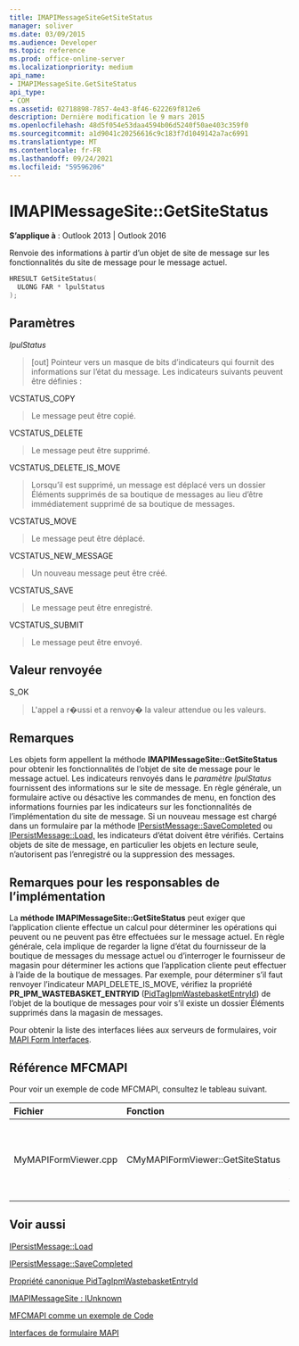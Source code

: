 ```yaml
---
title: IMAPIMessageSiteGetSiteStatus
manager: soliver
ms.date: 03/09/2015
ms.audience: Developer
ms.topic: reference
ms.prod: office-online-server
ms.localizationpriority: medium
api_name:
- IMAPIMessageSite.GetSiteStatus
api_type:
- COM
ms.assetid: 02718898-7857-4e43-8f46-622269f812e6
description: Dernière modification le 9 mars 2015
ms.openlocfilehash: 48d5f054e53daa4594b06d5240f50ae403c359f0
ms.sourcegitcommit: a1d9041c20256616c9c183f7d1049142a7ac6991
ms.translationtype: MT
ms.contentlocale: fr-FR
ms.lasthandoff: 09/24/2021
ms.locfileid: "59596206"
---
```

# <a name="imapimessagesitegetsitestatus"></a>IMAPIMessageSite::GetSiteStatus

  
  
**S’applique à** : Outlook 2013 | Outlook 2016 
  
Renvoie des informations à partir d’un objet de site de message sur les fonctionnalités du site de message pour le message actuel.
  
```cpp
HRESULT GetSiteStatus(
  ULONG FAR * lpulStatus
);
```

## <a name="parameters"></a>Paramètres

 _lpulStatus_
  
> [out] Pointeur vers un masque de bits d’indicateurs qui fournit des informations sur l’état du message. Les indicateurs suivants peuvent être définies :
    
VCSTATUS_COPY 
  
> Le message peut être copié. 
    
VCSTATUS_DELETE 
  
> Le message peut être supprimé.
    
VCSTATUS_DELETE_IS_MOVE 
  
> Lorsqu’il est supprimé, un  message est déplacé vers un dossier Éléments supprimés de sa boutique de messages au lieu d’être immédiatement supprimé de sa boutique de messages. 
    
VCSTATUS_MOVE 
  
> Le message peut être déplacé.
    
VCSTATUS_NEW_MESSAGE 
  
> Un nouveau message peut être créé.
    
VCSTATUS_SAVE 
  
> Le message peut être enregistré.
    
VCSTATUS_SUBMIT 
  
> Le message peut être envoyé.
    
## <a name="return-value"></a>Valeur renvoyée

S_OK 
  
> L'appel a r�ussi et a renvoy� la valeur attendue ou les valeurs.
    
## <a name="remarks"></a>Remarques

Les objets form appellent la méthode **IMAPIMessageSite::GetSiteStatus** pour obtenir les fonctionnalités de l’objet de site de message pour le message actuel. Les indicateurs renvoyés dans le  _paramètre lpulStatus_ fournissent des informations sur le site de message. En règle générale, un formulaire active ou désactive les commandes de menu, en fonction des informations fournies par les indicateurs sur les fonctionnalités de l’implémentation du site de message. Si un nouveau message est chargé dans un formulaire par la méthode [IPersistMessage::SaveCompleted](ipersistmessage-savecompleted.md) ou [IPersistMessage::Load,](ipersistmessage-load.md) les indicateurs d’état doivent être vérifiés. Certains objets de site de message, en particulier les objets en lecture seule, n’autorisent pas l’enregistré ou la suppression des messages. 
  
## <a name="notes-to-implementers"></a>Remarques pour les responsables de l’implémentation

La **méthode IMAPIMessageSite::GetSiteStatus** peut exiger que l’application cliente effectue un calcul pour déterminer les opérations qui peuvent ou ne peuvent pas être effectuées sur le message actuel. En règle générale, cela implique de regarder la ligne d’état du fournisseur de la boutique de messages du message actuel ou d’interroger le fournisseur de magasin pour déterminer les actions que l’application cliente peut effectuer à l’aide de la boutique de messages. Par exemple, pour déterminer s’il faut renvoyer l’indicateur MAPI_DELETE_IS_MOVE, vérifiez la propriété **PR_IPM_WASTEBASKET_ENTRYID** ([PidTagIpmWastebasketEntryId](pidtagipmwastebasketentryid-canonical-property.md)) de l’objet de la boutique de messages pour voir s’il existe un dossier Éléments supprimés dans la magasin de messages.  
  
Pour obtenir la liste des interfaces liées aux serveurs de formulaires, voir [MAPI Form Interfaces](mapi-form-interfaces.md).
  
## <a name="mfcmapi-reference"></a>Référence MFCMAPI

Pour voir un exemple de code MFCMAPI, consultez le tableau suivant.
  
|**Fichier**|**Fonction**|**Commentaire**|
|:-----|:-----|:-----|
|MyMAPIFormViewer.cpp  <br/> |CMyMAPIFormViewer::GetSiteStatus  <br/> |MFCMAPI utilise la méthode **IMAPIMessageSite::GetSiteStatus** pour obtenir l’état du site spécifié. Elle peut renvoyer VCSTATUS_NEW_MESSAGE, VCSTATUS_SAVE ou VCSTATUS_SUBMIT.  <br/> |
   
## <a name="see-also"></a>Voir aussi



[IPersistMessage::Load](ipersistmessage-load.md)
  
[IPersistMessage::SaveCompleted](ipersistmessage-savecompleted.md)
  
[Propriété canonique PidTagIpmWastebasketEntryId](pidtagipmwastebasketentryid-canonical-property.md)
  
[IMAPIMessageSite : IUnknown](imapimessagesiteiunknown.md)


[MFCMAPI comme un exemple de Code](mfcmapi-as-a-code-sample.md)
  
[Interfaces de formulaire MAPI](mapi-form-interfaces.md)


